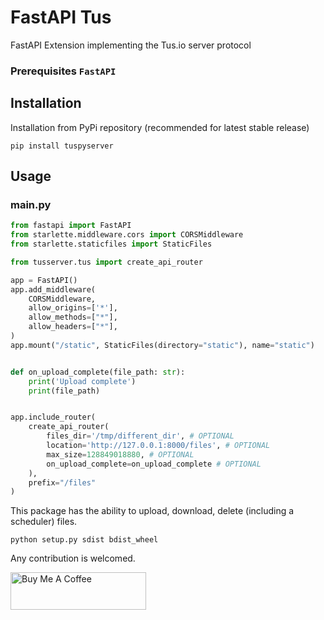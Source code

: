 # FastAPI Tus

FastAPI Extension implementing the Tus.io server protocol

### Prerequisites `FastAPI`

## Installation

Installation from PyPi repository (recommended for latest stable release)

```
pip install tuspyserver
```

## Usage

### main.py

```python
from fastapi import FastAPI
from starlette.middleware.cors import CORSMiddleware
from starlette.staticfiles import StaticFiles

from tusserver.tus import create_api_router

app = FastAPI()
app.add_middleware(
    CORSMiddleware,
    allow_origins=['*'],
    allow_methods=["*"],
    allow_headers=["*"],
)
app.mount("/static", StaticFiles(directory="static"), name="static")


def on_upload_complete(file_path: str):
    print('Upload complete')
    print(file_path)


app.include_router(
    create_api_router(
        files_dir='/tmp/different_dir', # OPTIONAL
        location='http://127.0.0.1:8000/files', # OPTIONAL
        max_size=128849018880, # OPTIONAL
        on_upload_complete=on_upload_complete # OPTIONAL
    ),
    prefix="/files"
)
```

This package has the ability to upload, download, delete (including a scheduler) files.

```python setup.py sdist bdist_wheel```

Any contribution is welcomed.

<a href="https://www.buymeacoffee.com/edihasaj" target="_blank"><img src="https://cdn.buymeacoffee.com/buttons/v2/default-red.png" alt="Buy Me A Coffee" style="height: 60px !important;width: 217px !important;" ></a>
